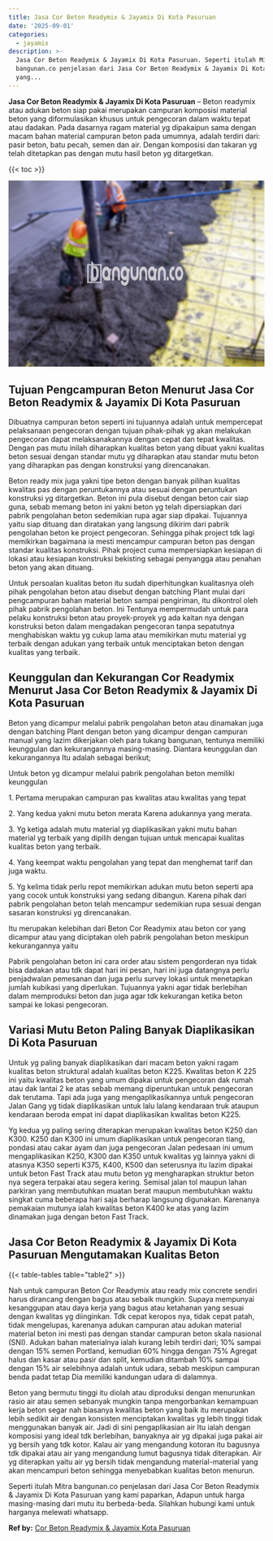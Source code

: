 ```yaml
---
title: Jasa Cor Beton Readymix & Jayamix Di Kota Pasuruan
date: '2025-09-01'
categories:
  - jayamix
description: >-
  Jasa Cor Beton Readymix & Jayamix Di Kota Pasuruan. Seperti itulah Mitra
  bangunan.co penjelasan dari Jasa Cor Beton Readymix & Jayamix Di Kota Pasuruan
  yang...
---
```


**Jasa Cor Beton Readymix & Jayamix Di Kota Pasuruan** – Beton readymix atau adukan beton siap pakai merupakan campuran komposisi material beton yang diformulasikan khusus untuk pengecoran dalam waktu tepat atau dadakan. Pada dasarnya ragam material yg dipakaipun sama dengan macam bahan material campuran beton pada umumnya, adalah terdiri dari: pasir beton, batu pecah, semen dan air. Dengan komposisi dan takaran yg telah ditetapkan pas dengan mutu hasil beton yg ditargetkan.

{{< toc >}}

![Jasa Cor Beton Readymix & Jayamix Di Kota Pasuruan](/images/jasa-cor-readymix-43.png)

## Tujuan Pengcampuran Beton Menurut Jasa Cor Beton Readymix & Jayamix Di Kota Pasuruan

Dibuatnya campuran beton seperti ini tujuannya adalah untuk mempercepat pelaksanaan pengecoran dengan tujuan pihak-pihak yg akan melakukan pengecoran dapat melaksanakannya dengan cepat dan tepat kwalitas. Dengan pas mutu inilah diharapkan kualitas beton yang dibuat yakni kualitas beton sesuai dengan standar mutu yg diharapkan atau standar mutu beton yang diharapkan pas dengan konstruksi yang direncanakan.

Beton ready mix juga yakni tipe beton dengan banyak pilihan kualitas kwalitas pas dengan peruntukannya atau sesuai dengan peruntukan konstruksi yg ditargetkan. Beton ini pula disebut dengan beton cair siap guna, sebab memang beton ini yakni beton yg telah dipersiapkan dari pabrik pengolahan beton sedemikian rupa agar siap dipakai. Tujuannya yaitu siap dituang dan diratakan yang langsung dikirim dari pabrik pengolahan beton ke project pengecoran. Sehingga pihak project tdk lagi memikirkan bagaimana ia mesti mencampur campuran beton pas dengan standar kualitas konstruksi. Pihak project cuma mempersiapkan kesiapan di lokasi atau kesiapan konstruksi bekisting sebagai penyangga atau penahan beton yang akan dituang.

Untuk persoalan kualitas beton itu sudah diperhitungkan kualitasnya oleh pihak pengolahan beton atau disebut dengan batching Plant mulai dari pengcampuran bahan material beton sampai pengiriman, itu dikontrol oleh pihak pabrik pengolahan beton. Ini Tentunya mempermudah untuk para pelaku konstruksi beton atau proyek-proyek yg ada kaitan nya dengan konstruksi beton dalam mengadakan pengecoran tanpa sepatutnya menghabiskan waktu yg cukup lama atau memikirkan mutu material yg terbaik dengan adukan yang terbaik untuk menciptakan beton dengan kualitas yang terbaik.

## Keunggulan dan Kekurangan Cor Readymix Menurut Jasa Cor Beton Readymix & Jayamix Di Kota Pasuruan

Beton yang dicampur melalui pabrik pengolahan beton atau dinamakan juga dengan batching Plant dengan beton yang dicampur dengan campuran manual yang lazim dikerjakan oleh para tukang bangunan, tentunya memiliki keunggulan dan kekurangannya masing-masing. Diantara keunggulan dan kekurangannya Itu adalah sebagai berikut;

Untuk beton yg dicampur melalui pabrik pengolahan beton memiliki keunggulan

1\. Pertama merupakan campuran pas kwalitas atau kwalitas yang tepat

2\. Yang kedua yakni mutu beton merata Karena adukannya yang merata.

3\. Yg ketiga adalah mutu material yg diaplikasikan yakni mutu bahan material yg terbaik yang dipilih dengan tujuan untuk mencapai kualitas kualitas beton yang terbaik.

4\. Yang keempat waktu pengolahan yang tepat dan menghemat tarif dan juga waktu.

5\. Yg kelima tidak perlu repot memikirkan adukan mutu beton seperti apa yang cocok untuk konstruksi yang sedang dibangun. Karena pihak dari pabrik pengolahan beton telah mencampur sedemikian rupa sesuai dengan sasaran konstruksi yg direncanakan.

Itu merupakan kelebihan dari Beton Cor Readymix atau beton cor yang dicampur atau yang diciptakan oleh pabrik pengolahan beton meskipun kekurangannya yaitu

Pabrik pengolahan beton ini cara order atau sistem pengorderan nya tidak bisa dadakan atau tdk dapat hari ini pesan, hari ini juga datangnya perlu penjadwalan pemesanan dan juga perlu survey lokasi untuk menetapkan jumlah kubikasi yang diperlukan. Tujuannya yakni agar tidak berlebihan dalam memproduksi beton dan juga agar tdk kekurangan ketika beton sampai ke lokasi pengecoran.

## Variasi Mutu Beton Paling Banyak Diaplikasikan Di Kota Pasuruan

Untuk yg paling banyak diaplikasikan dari macam beton yakni ragam kualitas beton struktural adalah kualitas beton K225. Kwalitas beton K 225 ini yaitu kwalitas beton yang umum dipakai untuk pengecoran dak rumah atau dak lantai 2 ke atas sebab memang diperuntukan untuk pengecoran dak terutama. Tapi ada juga yang mengaplikasikannya untuk pengecoran Jalan Gang yg tidak diaplikasikan untuk lalu lalang kendaraan truk ataupun kendaraan beroda empat ini dapat diaplikasikan kwalitas beton K225.

Yg kedua yg paling sering diterapkan merupakan kwalitas beton K250 dan K300. K250 dan K300 ini umum diaplikasikan untuk pengecoran tiang, pondasi atau cakar ayam dan juga pengecoran Jalan pedesaan ini umum mengaplikasikan K250, K300 dan K350 untuk kwalitas yg lainnya yakni di atasnya K350 seperti K375, K400, K500 dan seterusnya itu lazim dipakai untuk beton Fast Track atau mutu beton yg mengharapkan struktur beton nya segera terpakai atau segera kering. Semisal jalan tol maupun lahan parkiran yang membutuhkan muatan berat maupun membutuhkan waktu singkat cuma beberapa hari saja berharap langsung digunakan. Karenanya pemakaian mutunya ialah kwalitas beton K400 ke atas yang lazim dinamakan juga dengan beton Fast Track.

## Jasa Cor Beton Readymix & Jayamix Di Kota Pasuruan Mengutamakan Kualitas Beton

{{< table-tables table="table2" >}}

Nah untuk campuran Beton Cor Readymix atau ready mix concrete sendiri harus dirancang dengan bagus atau sebaik mungkin. Supaya mempunyai kesanggupan atau daya kerja yang bagus atau ketahanan yang sesuai dengan kwalitas yg diinginkan. Tdk cepat keropos nya, tidak cepat patah, tidak mengelupas, karenanya adukan campuran atau adukan material material beton ini mesti pas dengan standar campuran beton skala nasional (SNI). Adukan bahan materialnya ialah kurang lebih terdiri dari; 10% sampai dengan 15% semen Portland, kemudian 60% hingga dengan 75% Agregat halus dan kasar atau pasir dan split, kemudian ditambah 10% sampai dengan 15% air selebihnya adalah untuk udara, sebab meskipun campuran benda padat tetap Dia memiliki kandungan udara di dalamnya.

Beton yang bermutu tinggi itu diolah atau diproduksi dengan menurunkan rasio air atau semen sebanyak mungkin tanpa mengorbankan kemampuan kerja beton segar nah biasanya kwalitas beton yang baik itu merupakan lebih sedikit air dengan konsisten menciptakan kwalitas yg lebih tinggi tidak menggunakan banyak air. Jadi di sini pengaplikasian air Itu ialah dengan komposisi yang ideal tdk berlebihan, banyaknya air yg dipakai juga pakai air yg bersih yang tdk kotor. Kalau air yang mengandung kotoran itu bagusnya tdk dipakai atau air yang mengandung lumut bagusnya tidak diterapkan. Air yg diterapkan yaitu air yg bersih tidak mengandung material-material yang akan mencampuri beton sehingga menyebabkan kualitas beton menurun.

Seperti itulah Mitra bangunan.co penjelasan dari Jasa Cor Beton Readymix & Jayamix Di Kota Pasuruan yang kami paparkan, Adapun untuk harga masing-masing dari mutu itu berbeda-beda. Silahkan hubungi kami untuk harganya melewati whatsapp.

**Ref by:** [Cor Beton Readymix & Jayamix Kota Pasuruan](https://id.wikipedia.org/wiki/Cor)
